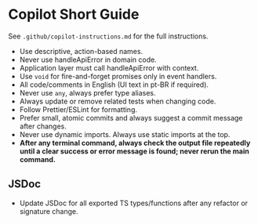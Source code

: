 # Copilot Short Guide

See `.github/copilot-instructions.md` for the full instructions.

- Use descriptive, action-based names.
- Never use handleApiError in domain code.
- Application layer must call handleApiError with context.
- Use `void` for fire-and-forget promises only in event handlers.
- All code/comments in English (UI text in pt-BR if required).
- Never use `any`, always prefer type aliases.
- Always update or remove related tests when changing code.
- Follow Prettier/ESLint for formatting.
- Prefer small, atomic commits and always suggest a commit message after changes.
- Never use dynamic imports. Always use static imports at the top.
- **After any terminal command, always check the output file repeatedly until a clear success or error message is found; never rerun the main command.**

## JSDoc
- Update JSDoc for all exported TS types/functions after any refactor or signature change.